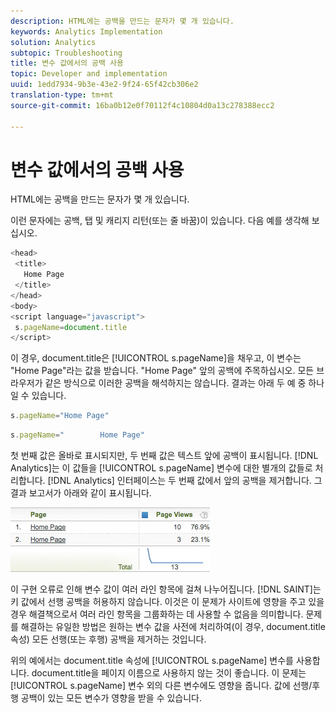 ```yaml
---
description: HTML에는 공백을 만드는 문자가 몇 개 있습니다.
keywords: Analytics Implementation
solution: Analytics
subtopic: Troubleshooting
title: 변수 값에서의 공백 사용
topic: Developer and implementation
uuid: 1edd7934-9b3e-43e2-9f24-65f42cb306e2
translation-type: tm+mt
source-git-commit: 16ba0b12e0f70112f4c10804d0a13c278388ecc2

---
```



# 변수 값에서의 공백 사용

HTML에는 공백을 만드는 문자가 몇 개 있습니다.

이런 문자에는 공백, 탭 및 캐리지 리턴(또는 줄 바꿈)이 있습니다. 다음 예를 생각해 보십시오.

```js
<head> 
 <title> 
   Home Page 
 </title> 
</head> 
<body> 
<script language="javascript"> 
 s.pageName=document.title 
</script> 
```

이 경우, document.title은 [!UICONTROL s.pageName]을 채우고, 이 변수는 "Home Page"라는 값을 받습니다. "Home Page" 앞의 공백에 주목하십시오. 모든 브라우저가 같은 방식으로 이러한 공백을 해석하지는 않습니다. 결과는 아래 두 예 중 하나일 수 있습니다.

```js
s.pageName="Home Page"
```

```js
s.pageName="        Home Page"
```

첫 번째 값은 올바로 표시되지만, 두 번째 값은 텍스트 앞에 공백이 표시됩니다. [!DNL Analytics]는 이 값들을 [!UICONTROL s.pageName] 변수에 대한 별개의 값들로 처리합니다. [!DNL Analytics] 인터페이스는 두 번째 값에서 앞의 공백을 제거합니다. 그 결과 보고서가 아래와 같이 표시됩니다.

![](assets/white_space.jpg)

이 구현 오류로 인해 변수 값이 여러 라인 항목에 걸쳐 나누어집니다. [!DNL SAINT]는 키 값에서 선행 공백을 허용하지 않습니다. 이것은 이 문제가 사이트에 영향을 주고 있을 경우 해결책으로서 여러 라인 항목을 그룹화하는 데 사용할 수 없음을 의미합니다. 문제를 해결하는 유일한 방법은 원하는 변수 값을 사전에 처리하여(이 경우, document.title 속성) 모든 선행(또는 후행) 공백을 제거하는 것입니다.

위의 예에서는 document.title 속성에 [!UICONTROL s.pageName] 변수를 사용합니다. document.title을 페이지 이름으로 사용하지 않는 것이 좋습니다. 이 문제는 [!UICONTROL s.pageName] 변수 외의 다른 변수에도 영향을 줍니다. 값에 선행/후행 공백이 있는 모든 변수가 영향을 받을 수 있습니다.
